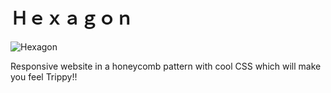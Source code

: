 # Ｈｅｘａｇｏｎ

![Hexagon](hexagon.gif)

Responsive website in a honeycomb pattern with cool CSS which will make you feel Trippy!!
